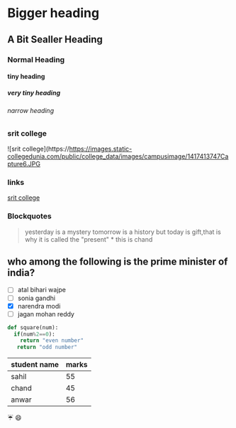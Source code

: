 # Bigger heading
## A Bit Sealler Heading
### Normal Heading
#### tiny heading
##### very tiny heading
###### narrow heading
### srit college
![srit college](https://https://images.static-collegedunia.com/public/college_data/images/campusimage/1417413747Capture6.JPG
### links
[srit college](https://srit.ac.in)
### Blockquotes
> yesterday is a mystery
> tomorrow is a history
>but today is gift,that is why it is called the "present"
\* this is chand

## who among the following is the prime minister of india?
- [ ] atal bihari wajpe
- [ ] sonia gandhi
- [x] narendra modi
- [ ] jagan mohan reddy

```python
def square(num):
  if(num%2==0):
    return "even number"
   return "odd number"
```

student name |marks
--------------------|-----------
sahil|55
chand|45
anwar|56

:umbrella:
:smile:





